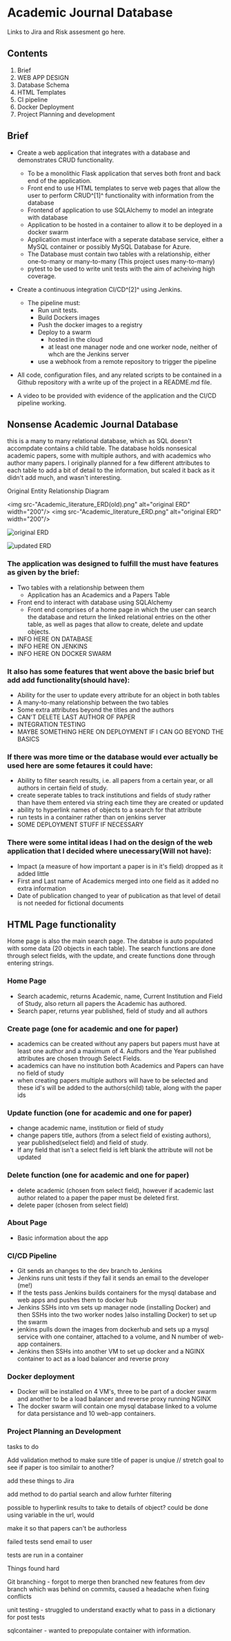 # Academic Journal Database

Links to Jira and Risk assesment go here.

## Contents
1. Brief
2. WEB APP DESIGN
3. Database Schema
4. HTML Templates
5. CI pipeline
6. Docker Deployment
7. Project Planning and development




## Brief
-   Create a web application that integrates with a database and demonstrates CRUD functionality.
    -   To be a monolithic Flask application that serves both front and back end of the application.
    -   Front end to use HTML templates to serve web pages that allow the user to perform CRUD^[1]^ functionality with   information from the database
    -   Frontend of application to use SQLAlchemy to model an integrate with database
    -   Application to be hosted in a container to allow it to be deployed in a docker swarm    
    -   Application must interface with a seperate database service, either a MySQL container or possibly MySQL Database for Azure.
    -   The Database must contain two tables with a relationship, either one-to-many or many-to-many (This project uses many-to-many)
    -   pytest to be used to write unit tests with the aim of acheiving high coverage.

-   Create a continuous integration CI/CD^[2]^ using Jenkins. 
    -   The pipeline must:
        -   Run unit tests.
        -   Build Dockers images
        -   Push the docker images to a registry
        -   Deploy to a swarm
            -   hosted in the cloud
            -   at least one manager node and one worker node, neither of whch are the Jenkins server
        -   use a webhook from a remote repository to trigger the pipeline 
-   All code, configuration files, and any related scripts to be contained in a Github repository with a write up of the project in a README.md file.
-   A video to be provided with evidence of the application and the CI/CD pipeline working.


## Nonsense Academic Journal Database

this is a many to many relational database, which as SQL doesn't accompdate contains a child table.
The database holds nonsesical academic papers, some with multiple authors, and with academics who author many papers.
I originally planned for a few different attributes to each table to add a bit of detail to the information, but scaled it back as it didn't add much, and wasn't interesting.

Original Entity Relationship Diagram

<img src-"Academic_literature_ERD(old).png" alt="original ERD" width="200"/>
<img src-"Academic_literature_ERD.png" alt="original ERD" width="200"/>

![original ERD](Academic_literature_ERD(old).png)

![updated ERD](Academic_literature_ERD.png)

### The application was designed to fulfill the must have features as given by the brief:
-   Two tables with a relationship between them
    -   Application has an Academics and a Papers Table
-   Front end to interact with database using SQLAlchemy
    -   Front end comprises of a home page in which the user can search the database and return the linked relational entries on the other table, as well as pages that allow to create, delete and update objects.
-   INFO HERE ON DATABASE
-   INFO HERE ON JENKINS
-   INFO HERE ON DOCKER SWARM

### It also has some features that went above the basic brief but add add functionality(should have):
-   Ability for the user to update every attribute for an object in both tables
-   A many-to-many relationship between the two tables
-   Some extra attributes beyond the titles and the authors
-   CAN'T DELETE LAST AUTHOR OF PAPER
-   INTEGRATION TESTING 
-   MAYBE SOMETHING HERE ON DEPLOYMENT IF I CAN GO BEYOND THE BASICS

### If there was more time or the database would ever actually be used here are some fetaures it could have:
-   Ability to filter search results, i.e. all papers from a certain year, or all authors in certain field of study.
-   create seperate tables to track institutions and fields of study rather than have them entered via string each time they are created or updated
-   ability to hyperlink names of objects to a search for that attribute
-   run tests in a container rather than on jenkins server
-   SOME DEPLOYMENT STUFF IF NECESSARY

### There were some intital ideas I had on the design of the web application that I decided where unecessary(Will not have):
-   Impact (a measure of how important a paper is in it's field) dropped as it added little
-   First and Last name of Academics merged into one field as it added no extra information
-   Date of publication changed to year of publication as that level of detail is not needed for fictional documents

## HTML Page functionality

Home page is also the main search page. The databse is auto populated with some data (20 objects in each table). The search functions are done through select fields, with the update, and create functions done through entering strings. 

### Home Page
-   Search academic, returns Academic, name, Current Institution and Field of Study, also return all papers the Academic has authored.
-   Search paper, returns year published, field of study and all authors

### Create page (one for academic and one for paper)
-   academics can be created without any papers but papers must have at least one author and a maximum of 4. Authors and the Year published attributes are chosen through Select Fields.
-   academics can have no institution both Academics and Papers can have no field of study
-   when creating papers multiple authors will have to be selected and these id's will be added to the authors(child) table, along with the paper ids

### Update function (one for academic and one for paper)
-   change academic name, institution or field of study
-   change papers title, authors (from a select field of existing authors), year published(select field) and field of study.
-   If any field that isn't a select field is left blank the attribute will not be updated


### Delete function (one for academic and one for paper)
-   delete academic (chosen from select field), however if academic last author related to a paper the paper must be deleted first.
-   delete paper (chosen from select field)

### About Page
- Basic information about the app

### CI/CD Pipeline
-   Git sends an changes to the dev branch to Jenkins
-   Jenkins runs unit tests if they fail it sends an email to the developer (me!)
-   If the tests pass Jenkins builds containers for the mysql database and web apps and pushes them to docker hub
-   Jenkins SSHs into vm sets up manager node (installing Docker) and then SSHs into the two worker nodes )also installing Docker) to set up the swarm
-   jenkins pulls down the images from dockerhub and sets up a mysql service with one container, attached to a volume, and N number of web-app containers.
- Jenkins then SSHs into another VM to set up docker and a NGINX container to act as a load balancer and reverse proxy 


### Docker deployment
-   Docker will be installed on 4 VM's, three to be part of a docker swarm and another to be a load balancer and reverse proxy running NGINX
-   The docker swarm will contain one mysql database linked to a volume for data persistance and 10 web-app containers.


### Project Planning an Development




tasks to do

Add validation method to make sure title of paper is unqiue // stretch goal to see if paper is too similair to another?

add these things to Jira

add method to do partial search and allow furhter filtering

possible to hyperlink results to take to details of object? could be done using variable in the url, would 

make it so that papers can't be authorless

failed tests send email to user

tests are run in a container



Things found hard

Git branching - forgot to merge then branched new features from dev branch which was behind on commits, caused a headache when fixing conflicts

unit testing - struggled to understand exactly what to pass in a dictionary for post tests

sqlcontainer - wanted to prepopulate container with information. 





